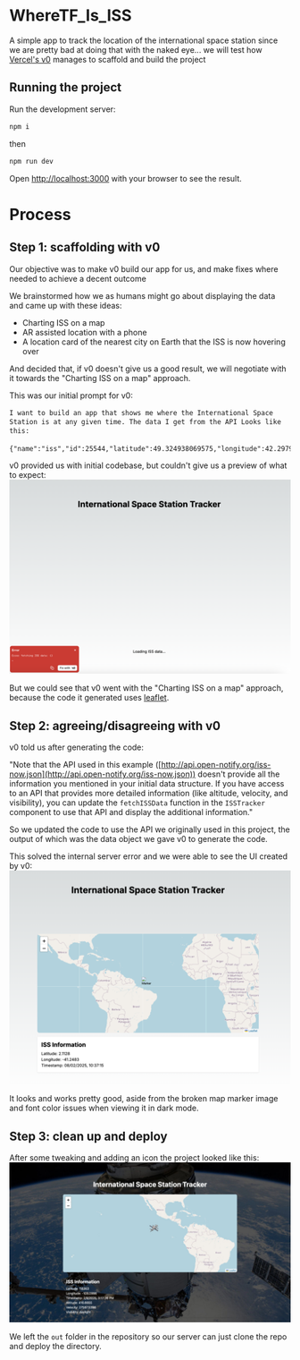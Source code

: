 # WhereTF_Is_ISS

A simple app to track the location of the international space station since we are pretty bad at doing that with the naked eye... we will test how [Vercel's v0](https://v0.dev/) manages to scaffold and build the project

## Running the project

Run the development server:

```bash
npm i
```

then

```bash
npm run dev
```

Open [http://localhost:3000](http://localhost:3000) with your browser to see the result.

# Process

## Step 1: scaffolding with v0

Our objective was to make v0 build our app for us, and make fixes where needed to achieve a decent outcome

We brainstormed how we as humans might go about displaying the data and came up with these ideas:

- Charting ISS on a map
- AR assisted location with a phone
- A location card of the nearest city on Earth that the ISS is now hovering over

And decided that, if v0 doesn't give us a good result, we will negotiate with it towards the "Charting ISS on a map" approach.

This was our initial prompt for v0:

```
I want to build an app that shows me where the International Space Station is at any given time. The data I get from the API Looks like this:

{"name":"iss","id":25544,"latitude":49.324938069575,"longitude":42.297945225015,"altitude":424.45270385567,"velocity":27582.321250976,"visibility":"daylight","footprint":4530.0477985004,"timestamp":1738999379,"daynum":2460714.8076273,"solar_lat":-14.882332574028,"solar_lon":72.791671453219,"units":"kilometers"}
```

v0 provided us with initial codebase, but couldn't give us a preview of what to expect:
![v0 preview not working because of a server error in the code it generated](./public/images/whomp.png)

But we could see that v0 went with the "Charting ISS on a map" approach, because the code it generated uses [leaflet](https://github.com/Leaflet/Leaflet).

## Step 2: agreeing/disagreeing with v0

v0 told us after generating the code:

"Note that the API used in this example ([http://api.open-notify.org/iss-now.json](http://api.open-notify.org/iss-now.json)) doesn't provide all the information you mentioned in your initial data structure. If you have access to an API that provides more detailed information (like altitude, velocity, and visibility), you can update the `fetchISSData` function in the `ISSTracker` component to use that API and display the additional information."

So we updated the code to use the API we originally used in this project, the output of which was the data object we gave v0 to generate the code.

This solved the internal server error and we were able to see the UI created by v0:
![v0's UI before our updates](./public/images/v0-ui.png)

It looks and works pretty good, aside from the broken map marker image and font color issues when viewing it in dark mode.

## Step 3: clean up and deploy

After some tweaking and adding an icon the project looked like this:
![Screenshot of the deployed app](./public/images/deployed.jpg)

We left the `out` folder in the repository so our server can just clone the repo and deploy the directory.
